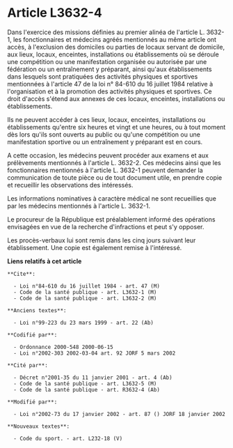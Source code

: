 # Article L3632-4

Dans l'exercice des missions définies au premier alinéa de l'article L. 3632-1, les fonctionnaires et médecins agréés
mentionnés au même article ont accès, à l'exclusion des domiciles ou parties de locaux servant de domicile, aux lieux,
locaux, enceintes, installations ou établissements où se déroule une compétition ou une manifestation organisée ou autorisée
par une fédération ou un entraînement y préparant, ainsi qu'aux établissements dans lesquels sont pratiquées des activités
physiques et sportives mentionnées à l'article 47 de la loi n° 84-610 du 16 juillet 1984 relative à l'organisation et à la
promotion des activités physiques et sportives. Ce droit d'accès s'étend aux annexes de ces locaux, enceintes, installations
ou établissements.

Ils ne peuvent accéder à ces lieux, locaux, enceintes, installations ou établissements qu'entre six heures et vingt et une
heures, ou à tout moment dès lors qu'ils sont ouverts au public ou qu'une compétition ou une manifestation sportive ou un
entraînement y préparant est en cours.

A cette occasion, les médecins peuvent procéder aux examens et aux prélèvements mentionnés à l'article L. 3632-2. Ces
médecins ainsi que les fonctionnaires mentionnés à l'article L. 3632-1 peuvent demander la communication de toute pièce ou de
tout document utile, en prendre copie et recueillir les observations des intéressés.

Les informations nominatives à caractère médical ne sont recueillies que par les médecins mentionnés à l'article L. 3632-1.

Le procureur de la République est préalablement informé des opérations envisagées en vue de la recherche d'infractions et
peut s'y opposer.

Les procès-verbaux lui sont remis dans les cinq jours suivant leur établissement. Une copie est également remise à
l'intéressé.

**Liens relatifs à cet article**

	**Cite**:

	  - Loi n°84-610 du 16 juillet 1984 - art. 47 (M)
	  - Code de la santé publique - art. L3632-1 (M)
	  - Code de la santé publique - art. L3632-2 (M)

	**Anciens textes**:

	  - Loi n°99-223 du 23 mars 1999 - art. 22 (Ab)

	**Codifié par**:

	  - Ordonnance 2000-548 2000-06-15
	  - Loi n°2002-303 2002-03-04 art. 92 JORF 5 mars 2002

	**Cité par**:

	  - Décret n°2001-35 du 11 janvier 2001 - art. 4 (Ab)
	  - Code de la santé publique - art. L3632-5 (M)
	  - Code de la santé publique - art. R3632-4 (Ab)

	**Modifié par**:

	  - Loi n°2002-73 du 17 janvier 2002 - art. 87 () JORF 18 janvier 2002

	**Nouveaux textes**:

	  - Code du sport. - art. L232-18 (V)

